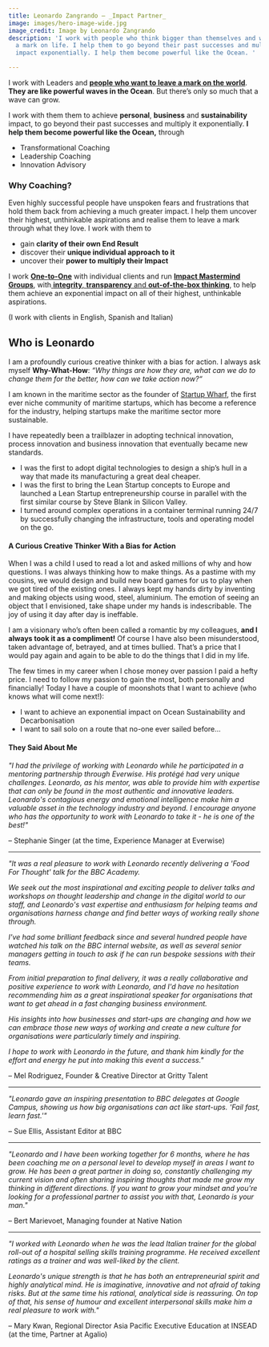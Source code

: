 ```yaml
---
title: Leonardo Zangrando – _Impact Partner_
image: images/hero-image-wide.jpg
image_credit: Image by Leonardo Zangrando
description: 'I work with people who think bigger than themselves and want to leave
  a mark on life. I help them to go beyond their past successes and multiply their
  impact exponentially. I help them become powerful like the Ocean. '

---
```

I work with Leaders and [**people who want to leave a mark on the world**](/you). **They are like powerful waves in the Ocean**. But there’s only so much that a wave can grow.

I work with them them to achieve **personal**, **business** and **sustainability** impact, to go beyond their past successes and multiply it exponentially. **I help them become powerful like the Ocean,** through

* Transformational Coaching
* Leadership Coaching
* Innovation Advisory

### Why Coaching?

Even highly successful people have unspoken fears and frustrations that hold them back from achieving a much greater impact. I help them uncover their highest, unthinkable aspirations and realise them to leave a mark through what they love. I work with them to

* gain **clarity of their own End Result**
* discover their **unique individual approach to it**
* uncover their **power to multiply their Impact**

I work [**One-to-One**](plans) with individual clients and run [**Impact Mastermind Groups**](plans), with[ **integrity**, **transparency** and **out-of-the-box thinking**](working-together), to help them achieve an exponential impact on all of their highest, unthinkable aspirations.

(I work with clients in English, Spanish and Italian)

## Who is Leonardo

I am a profoundly curious creative thinker with a bias for action. I always ask myself **Why-What-How**: _“Why things are how they are, what can we do to change them for the better, how can we take action now?“_

I am known in the maritime sector as the founder of [Startup Wharf](https://startupwharf.com), the first ever niche community of maritime startups, which has become a reference for the industry, helping startups make the maritime sector more sustainable.

I have repeatedly been a trailblazer in adopting technical innovation, process innovation and business innovation that eventually became new standards.

* I was the first to adopt digital technologies to design a ship’s hull in a way that made its manufacturing a great deal cheaper.
* I was the first to bring the Lean Startup concepts to Europe and launched a Lean Startup entrepreneurship course in parallel with the first similar course by Steve Blank in Silicon Valley.
* I turned around complex operations in a container terminal running 24/7 by successfully changing the infrastructure, tools and operating model on the go.

#### A Curious Creative Thinker With a Bias for Action

When I was a child I used to read a lot and asked millions of why and how questions. I was always thinking how to make things. As a pastime with my cousins, we would design and build new board games for us to play when we got tired of the existing ones. I always kept my hands dirty by inventing and making objects using wood, steel, aluminium. The emotion of seeing an object that I envisioned, take shape under my hands is indescribable. The joy of using it day after day is ineffable.

I am a visionary who’s often been called a romantic by my colleagues, **and I always took it as a compliment!** Of course I have also been misunderstood, taken advantage of, betrayed, and at times bullied. That’s a price that I would pay again and again to be able to do the things that I did in my life.

The few times in my career when I chose money over passion I paid a hefty price. I need to follow my passion to gain the most, both personally and financially! Today I have a couple of moonshots that I want to achieve (who knows what will come next!):

* I want to achieve an exponential impact on Ocean Sustainability and Decarbonisation
* I want to sail solo on a route that no-one ever sailed before...

#### They Said About Me

_"I had the privilege of working with Leonardo while he participated in a mentoring partnership through Everwise. His protégé had very unique challenges. Leonardo, as his mentor, was able to provide him with expertise that can only be found in the most authentic and innovative leaders. Leonardo's contagious energy and emotional intelligence make him a valuable asset in the technology industry and beyond. I encourage anyone who has the opportunity to work with Leonardo to take it - he is one of the best!"_

– Stephanie Singer (at the time, Experience Manager at Everwise)

***

_"It was a real pleasure to work with Leonardo recently delivering a 'Food For Thought' talk for the BBC Academy._

_We seek out the most inspirational and exciting people to deliver talks and workshops on thought leadership and change in the digital world to our staff, and Leonardo's vast expertise and enthusiasm for helping teams and organisations harness change and find better ways of working really shone through._

_I've had some brilliant feedback since and several hundred people have watched his talk on the BBC internal website, as well as several senior managers getting in touch to ask if he can run bespoke sessions with their teams._

_From initial preparation to final delivery, it was a really collaborative and positive experience to work with Leonardo, and I'd have no hesitation recommending him as a great inspirational speaker for organisations that want to get ahead in a fast changing business environment._

_His insights into how businesses and start-ups are changing and how we can embrace those new ways of working and create a new culture for organisations were particularly timely and inspiring._

_I hope to work with Leonardo in the future, and thank him kindly for the effort and energy he put into making this event a success."_

– Mel Rodriguez, Founder & Creative Director at Gritty Talent

***

_"Leonardo gave an inspiring presentation to BBC delegates at Google Campus, showing us how big organisations can act like start-ups. 'Fail fast, learn fast.'"_

– Sue Ellis, Assistant Editor at BBC

***

_"Leonardo and I have been working together for 6 months, where he has been coaching me on a personal level to develop myself in areas I want to grow. He has been a great partner in doing so, constantly challenging my current vision and often sharing inspiring thoughts that made me grow my thinking in different directions. If you want to grow your mindset and you're looking for a professional partner to assist you with that, Leonardo is your man."_

– Bert Marievoet, Managing founder at Native Nation

***

_"I worked with Leonardo when he was the lead Italian trainer for the global roll-out of a hospital selling skills training programme. He received excellent ratings as a trainer and was well-liked by the client._

_Leonardo's unique strength is that he has both an entrepreneurial spirit and highly analytical mind. He is imaginative, innovative and not afraid of taking risks. But at the same time his rational, analytical side is reassuring. On top of that, his sense of humour and excellent interpersonal skills make him a real pleasure to work with."_

– Mary Kwan, Regional Director Asia Pacific Executive Education at INSEAD (at the time, Partner at Agalio)